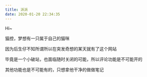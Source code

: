 ```yaml
---
title: 派派
date: 2020-01-20 22:34:35
---
```


Hi~

猫控，梦想有一只属于自己的猫咪

因为后生仔不知所谓所以在突发奇想的某天就有了这个网站

毕竟是一个小破站，也面临随时关闭的可能，所以评论功能是不可能开的

其他功能也是不可能有的，只想拿他干净的做做笔记


